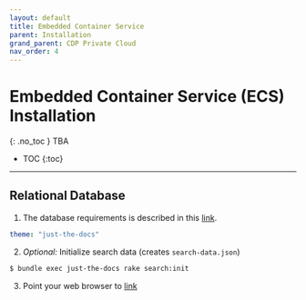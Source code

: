 ```yaml
---
layout: default
title: Embedded Container Service
parent: Installation
grand_parent: CDP Private Cloud
nav_order: 4
---
```


# Embedded Container Service (ECS) Installation
{: .no_toc }
TBA

- TOC
{:toc}

---


## Relational Database

1. The database requirements is described in this [link](https://docs.cloudera.com/cdp-private-cloud-base/7.1.7/installation/topics/cdpdc-database-requirements.html).
  ```yaml
  theme: "just-the-docs"
  ```

2. _Optional:_ Initialize search data (creates `search-data.json`)
  ```bash
  $ bundle exec just-the-docs rake search:init
  ```


3. Point your web browser to [link](https://docs.cloudera.com/cdp-private-cloud-base/7.1.7/installation/topics/cdpdc-database-requirements.html)
